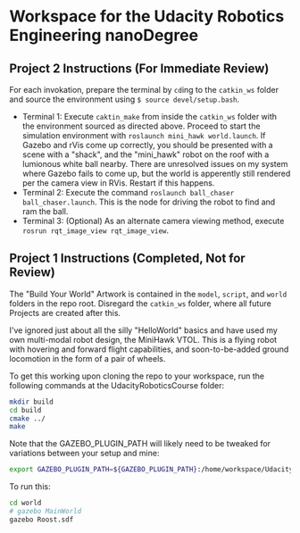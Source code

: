 # Workspace for the Udacity Robotics Engineering nanoDegree

## Project 2 Instructions (For Immediate Review)
For each invokation, prepare the terminal by `cd`ing to the `catkin_ws` folder and source the environment using `$ source devel/setup.bash`.
- Terminal 1: Execute `caktin_make` from inside the `catkin_ws` folder with the environment sourced as directed above. Proceed to start the simulation environment with `roslaunch mini_hawk world.launch`. If Gazebo and rVis come up correctly, you should be presented with a scene with a "shack", and the "mini_hawk" robot on the roof with a lumionous white ball nearby. There are unresolved issues on my system where Gazebo fails to come up, but the world is apperently still rendered per the camera view in RVis. Restart if this happens.
- Terminal 2: Execute the command `roslaunch ball_chaser ball_chaser.launch`. This is the node for driving the robot to find and ram the ball.
- Terminal 3: (Optional) As an alternate camera viewing method, execute `rosrun rqt_image_view rqt_image_view`.


## Project 1 Instructions (Completed, Not for Review)
The "Build Your World" Artwork is contained in the `model`, `script`, and `world` folders in the repo root. Disregard the `catkin_ws` folder, where all future Projects are created after this.

I've ignored just about all the silly "HelloWorld" basics and have used my own multi-modal robot design, the MiniHawk VTOL. This is a flying robot with hovering and forward flight capabilities, and soon-to-be-added ground locomotion in the form of a pair of wheels.

To get this working upon cloning the repo to your workspace, run the following commands at the UdacityRoboticsCourse folder:

```sh
mkdir build
cd build
cmake ../
make
```

Note that the GAZEBO_PLUGIN_PATH will likely need to be tweaked for variations between your setup and mine:
```sh
export GAZEBO_PLUGIN_PATH=${GAZEBO_PLUGIN_PATH}:/home/workspace/UdacityRoboticsCourse/build
```

To run this:
```sh
cd world
# gazebo MainWorld
gazebo Roost.sdf
```

